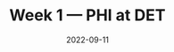 ---
layout: game
title: Week 1 — PHI at DET
season: 2022
game_id: 2022_01_PHI_DET
week: 1
date: 2022-09-11
home_team: DET
away_team: PHI
final_home: 35
final_away: 38
pbp_url: /assets/data/pbp/2022/2022_01_PHI_DET.csv.gz
---